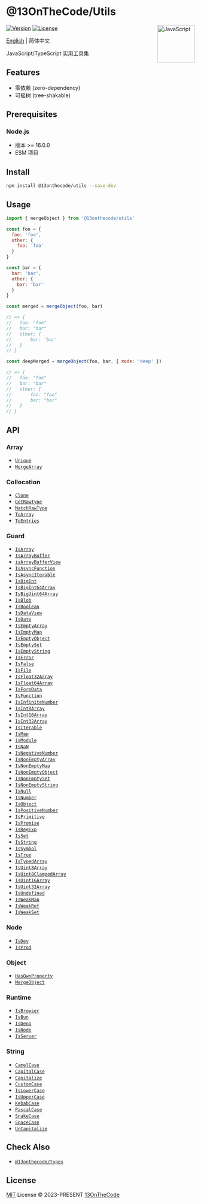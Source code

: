 # @13OnTheCode/Utils

<img src="https://github-production-user-asset-6210df.s3.amazonaws.com/137921275/289103135-37cc1802-66d7-4951-9a15-c9f3a7bebef7.svg" width="100" height="100" align="right" alt="JavaScript" />

[![Version](https://img.shields.io/npm/v/@13onthecode/utils?color=ffd600&label=)](https://www.npmjs.com/package/@13onthecode/utils)
[![License](https://img.shields.io/npm/l/@13onthecode/utils?color=ffd600&label=)](LICENSE.md)

[English](README.md) | 简体中文

JavaScript/TypeScript 实用工具集

## Features

- 零依赖 (zero-dependency)
- 可摇树 (tree-shakable)

## Prerequisites

### Node.js
- 版本 >= 16.0.0
- ESM 项目

## Install

```bash
npm install @13onthecode/utils --save-dev
```

## Usage

```javascript
import { mergeObject } from '@13onthecode/utils'

const foo = {
  foo: 'foo',
  other: {
    foo: 'foo'
  }
}

const bar = {
  bar: 'bar',
  other: {
    bar: 'bar'
  }
}

const merged = mergeObject(foo, bar)

// => {
//   foo: "foo"
//   bar: "bar"
//   other: {
//       bar: 'bar'
//   }
// }

const deepMerged = mergeObject(foo, bar, { mode: 'deep' })

// => {
//   foo: "foo"
//   bar: "bar"
//   other: {
//       foo: "foo"
//       bar: "bar"
//   }
// }
```

## API

### Array

- [`Unique`](src/array/unique.ts)
- [`MergeArray`](src/array/mergeArray.ts)

### Collocation

- [`Clone`](src/collocation/clone.ts)
- [`GetRawType`](src/collocation/getRawType.ts)
- [`MatchRawType`](src/collocation/matchRawType.ts)
- [`ToArray`](src/collocation/toArray.ts)
- [`ToEntries`](src/collocation/toEntries.ts)

### Guard

- [`IsArray`](src/guard/isArray.ts)
- [`IsArrayBuffer`](src/guard/isArrayBuffer.ts)
- [`isArrayBufferView`](src/guard/isArrayBufferView.ts)
- [`IsAsyncFunction`](src/guard/isAsyncFunction.ts)
- [`IsAsyncIterable`](src/guard/isAsyncIterable.ts)
- [`IsBigInt`](src/guard/isBigInt.ts)
- [`IsBigInt64Array`](src/guard/isBigInt64Array.ts)
- [`IsBigUint64Array`](src/guard/isBigUint64Array.ts)
- [`IsBlob`](src/guard/isBlob.ts)
- [`IsBoolean`](src/guard/isBoolean.ts)
- [`IsDataView`](src/guard/isDataView.ts)
- [`IsDate`](src/guard/isDate.ts)
- [`IsEmptyArray`](src/guard/isEmptyArray.ts)
- [`IsEmptyMap`](src/guard/isEmptyMap.ts)
- [`IsEmptyObject`](src/guard/isEmptyObject.ts)
- [`IsEmptySet`](src/guard/isEmptySet.ts)
- [`IsEmptyString`](src/guard/isEmptyString.ts)
- [`IsError`](src/guard/isError.ts)
- [`IsFalse`](src/guard/isFalse.ts)
- [`IsFile`](src/guard/isFile.ts)
- [`IsFloat32Array`](src/guard/isFloat32Array.ts)
- [`IsFloat64Array`](src/guard/isFloat64Array.ts)
- [`IsFormData`](src/guard/isFormData.ts)
- [`IsFunction`](src/guard/isFunction.ts)
- [`IsInfiniteNumber`](src/guard/isInfiniteNumber.ts)
- [`IsInt8Array`](src/guard/isInt8Array.ts)
- [`IsInt16Array`](src/guard/isInt16Array.ts)
- [`IsInt32Array`](src/guard/isInt32Array.ts)
- [`IsIterable`](src/guard/isIterable.ts)
- [`IsMap`](src/guard/isMap.ts)
- [`isModule`](src/guard/isModule.ts)
- [`IsNaN`](src/guard/isNaN.ts)
- [`IsNegativeNumber`](src/guard/isNegativeNumber.ts)
- [`IsNonEmptyArray`](src/guard/isNonEmptyArray.ts)
- [`IsNonEmptyMap`](src/guard/isNonEmptyMap.ts)
- [`IsNonEmptyObject`](src/guard/isNonEmptyObject.ts)
- [`IsNonEmptySet`](src/guard/isNonEmptySet.ts)
- [`IsNonEmptyString`](src/guard/isNonEmptyString.ts)
- [`IsNull`](src/guard/isNull.ts)
- [`IsNumber`](src/guard/isNumber.ts)
- [`IsObject`](src/guard/isObject.ts)
- [`IsPositiveNumber`](src/guard/isPositiveNumber.ts)
- [`IsPrimitive`](src/guard/isPrimitive.ts)
- [`IsPromise`](src/guard/isPromise.ts)
- [`IsRegExp`](src/guard/isRegExp.ts)
- [`IsSet`](src/guard/isSet.ts)
- [`IsString`](src/guard/isString.ts)
- [`IsSymbol`](src/guard/isSymbol.ts)
- [`IsTrue`](src/guard/isTrue.ts)
- [`IsTypedArray`](src/guard/isTypedArray.ts)
- [`IsUint8Array`](src/guard/isUint8Array.ts)
- [`IsUint8ClampedArray`](src/guard/isUint8ClampedArray.ts)
- [`IsUint16Array`](src/guard/isUint16Array.ts)
- [`IsUint32Array`](src/guard/isUint32Array.ts)
- [`IsUndefined`](src/guard/isUndefined.ts)
- [`IsWeakMap`](src/guard/isWeakMap.ts)
- [`IsWeakRef`](src/guard/isWeakRef.ts)
- [`IsWeakSet`](src/guard/isWeakSet.ts)

### Node

- [`IsDev`](src/node/isDev.ts)
- [`IsProd`](src/node/isProd.ts)

### Object

- [`HasOwnProperty`](src/object/hasOwnProperty.ts)
- [`MergeObject`](src/object/mergeObject.ts)

### Runtime

- [`IsBrowser`](src/runtime/isBrowser.ts)
- [`IsBun`](src/runtime/isBun.ts)
- [`IsDeno`](src/runtime/isDeno.ts)
- [`IsNode`](src/runtime/isNode.ts)
- [`IsServer`](src/runtime/isServer.ts)

### String

- [`CamelCase`](src/string/camelCase.ts)
- [`CapitalCase`](src/string/capitalCase.ts)
- [`Capitalize`](src/string/capitalize.ts)
- [`CustomCase`](src/string/customCase.ts)
- [`IsLowerCase`](src/string/isLowerCase.ts)
- [`IsUpperCase`](src/string/isUpperCase.ts)
- [`KebabCase`](src/string/kebabCase.ts)
- [`PascalCase`](src/string/pascalCase.ts)
- [`SnakeCase`](src/string/snakeCase.ts)
- [`SpaceCase`](src/string/spaceCase.ts)
- [`UnCapitalize`](src/string/unCapitalize.ts)

## Check Also

- [`@13onthecode/types`](https://github.com/13OnTheCode/types)

## License

[MIT](LICENSE.md) License &copy; 2023-PRESENT [13OnTheCode](https://github.com/13OnTheCode)
